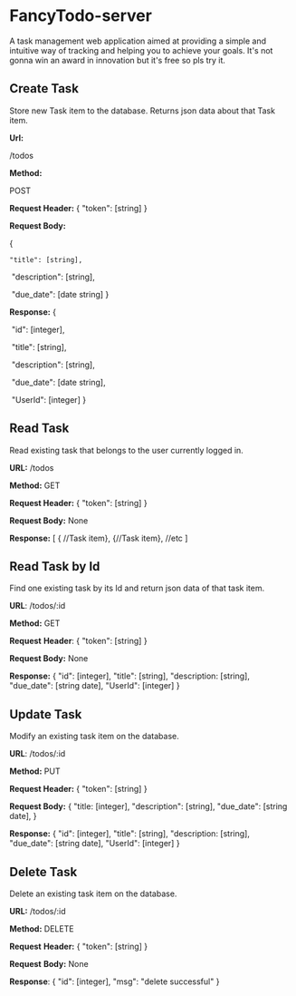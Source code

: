 # FancyTodo-server

A task management web application aimed at providing a simple and intuitive way of tracking and helping you to achieve your goals. It's not gonna win an award in innovation but it's free so pls try it.

## Create Task

Store new Task item to the database. Returns json data about that Task item.

**Url:**

/todos

**Method:**

POST

**Request Header:**
{
"token": [string] 
}

**Request Body:**

{

 	"title": [string],

​	"description": [string],

​	"due_date": [date string] 
}

**Response:**
{

​	"id": [integer],

​	"title": [string],

​	"description": [string],

​	"due_date": [date string],

​	"UserId": [integer]
}

## Read Task

Read existing task that belongs to the user currently logged in.

**URL:**
/todos

**Method:**
GET

**Request Header:**
{
"token": [string] 
}

**Request Body:**
None

**Response:**
[
	{ //Task item},
	{//Task item},
	//etc 
]

## Read Task by Id

Find one existing task by its Id and return json data of that task item.

**URL**:
/todos/:id

**Method:**
GET

**Request** **Header**:
{
"token": [string] 
}

**Request Body:**
None

**Response:**
{
	"id": [integer],
	"title": [string],
	"description: [string],
	"due_date": [string date],
	"UserId": [integer] 
}

## Update Task

Modify an existing task item on the database.

**URL**:
/todos/:id

**Method:**
PUT

**Request Header:**
{
"token": [string] 
}

**Request Body:**
{
	"title: [integer],
	"description": [string],
	"due_date": [string date],
}

**Response:**
{
	"id": [integer],
	"title": [string],
	"description: [string],
	"due_date": [string date],
	"UserId": [integer] 
}

## Delete Task

Delete an existing task item on the database.

**URL:**
/todos/:id

**Method:**
DELETE

**Request** **Header:**
{
"token": [string]
}

**Request** **Body:**
None

**Response**:
{
	"id": [integer],
	"msg": "delete successful"
}